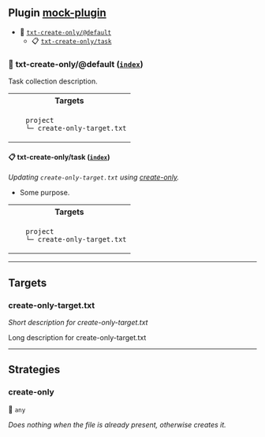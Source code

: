 ## Plugin [mock-plugin](https://www.npmjs.com/package/mock-plugin)

- <a name="mock-plugin-task-idx-ref-txt-create-onlydefault">:open_file_folder:</a> <a href="#mock-plugin-task-ref-txt-create-onlydefault">`txt-create-only/@default`</a>
  - <a name="mock-plugin-task-idx-ref-txt-create-onlytask">:clipboard:</a> <a href="#mock-plugin-task-ref-txt-create-onlytask">`txt-create-only/task`</a>

### :open_file_folder: <a name="mock-plugin-task-ref-txt-create-onlydefault">txt-create-only/@default</a> (<a href="#mock-plugin-task-idx-ref-txt-create-onlydefault">`index`</a>)

Task collection description.

<table>
  <tbody>
    <tr>
      <th>Targets</th>
    </tr>
    <tr>
      <td align="left" valign="top">
        <ul>
<code>project</code><br/>
<code>└─&nbsp;<a&nbsp;name="mock-plugin-target-ref-create-only-targettxt">create-only-target.txt</a></code><br/>
        </ul>
      </td>
    </tr>
  </tbody>
</table>

#### :clipboard: <a name="mock-plugin-task-ref-txt-create-onlytask">txt-create-only/task</a> (<a href="#mock-plugin-task-idx-ref-txt-create-onlytask">`index`</a>)

_Updating `create-only-target.txt` using <a href="#mock-plugin-strat-ref-create-only">create-only</a>._

- Some purpose.

<table>
  <tbody>
    <tr>
      <th>Targets</th>
    </tr>
    <tr>
      <td align="left" valign="top">
        <ul>
<code>project</code><br/>
<code>└─&nbsp;<a&nbsp;name="mock-plugin-target-ref-create-only-targettxt">create-only-target.txt</a></code><br/>
        </ul>
      </td>
    </tr>
  </tbody>
</table>

------

## Targets

### <a name="mock-plugin-target-ref-create-only-targettxt">create-only-target.txt</a>  

*Short description for create-only-target.txt*

Long description for create-only-target.txt

------

## Strategies

### <a name="mock-plugin-strat-ref-create-only">create-only</a>  

:small_blue_diamond: `any`

*Does nothing when the file is already present, otherwise creates it.*

